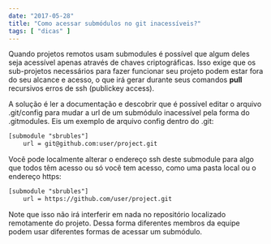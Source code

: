 ```yaml
---
date: "2017-05-28"
title: "Como acessar submódulos no git inacessíveis?"
tags: [ "dicas" ]
---
```

Quando projetos remotos usam submodules é possível que algum deles seja acessível apenas através de chaves criptográficas. Isso exige que os sub-projetos necessários para fazer funcionar seu projeto podem estar fora do seu alcance e acesso, o que irá gerar durante seus comandos __pull__ recursivos erros de ssh (publickey access).

A solução é ler a documentação e descobrir que é possível editar o arquivo .git/config para mudar a url de um submódulo inacessível pela forma do .gitmodules. Eis um exemplo de arquivo config dentro do .git:

```txt
[submodule "sbrubles"]
	url = git@github.com:user/project.git
```

Você pode localmente alterar o endereço ssh deste submodule para algo que todos têm acesso ou só você tem acesso, como uma pasta local ou o endereço https:


```txt
[submodule "sbrubles"]
	url = https://github.com/user/project.git
```

Note que isso não irá interferir em nada no repositório localizado remotamente do projeto. Dessa forma diferentes membros da equipe podem usar diferentes formas de acessar um submódulo.
